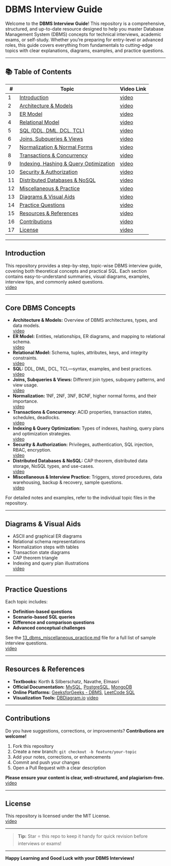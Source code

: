 # DBMS Interview Guide

Welcome to the **DBMS Interview Guide**! This repository is a comprehensive, structured, and up-to-date resource designed to help you master Database Management System (DBMS) concepts for technical interviews, academic exams, or self-study. Whether you’re preparing for entry-level or advanced roles, this guide covers everything from fundamentals to cutting-edge topics with clear explanations, diagrams, examples, and practice questions.

---

## 📚 Table of Contents

| #  | Topic | Video Link |
|----|-----------------------------------------------|-----------|
| 1  | [Introduction](#introduction) | [video](https://www.youtube.com/results?search_query=DBMS+Introduction) |
| 2  | [Architecture & Models](#architecture--models) | [video](https://www.youtube.com/results?search_query=DBMS+Architecture+and+Models) |
| 3  | [ER Model](#er-model) | [video](https://www.youtube.com/results?search_query=DBMS+ER+Model+ER+Diagram) |
| 4  | [Relational Model](#relational-model) | [video](https://www.youtube.com/results?search_query=DBMS+Relational+Model) |
| 5  | [SQL (DDL, DML, DCL, TCL)](#sql-ddl-dml-dcl-tcl) | [video](https://www.youtube.com/results?search_query=SQL+DDL+DML+DCL+TCL+explained) |
| 6  | [Joins, Subqueries & Views](#joins-subqueries--views) | [video](https://www.youtube.com/results?search_query=SQL+Joins+Subqueries+Views) |
| 7  | [Normalization & Normal Forms](#normalization--normal-forms) | [video](https://www.youtube.com/results?search_query=DBMS+Normalization+Normal+Forms+1NF+2NF+3NF+BCNF) |
| 8  | [Transactions & Concurrency](#transactions--concurrency) | [video](https://www.youtube.com/results?search_query=DBMS+Transactions+and+Concurrency+Control) |
| 9  | [Indexing, Hashing & Query Optimization](#indexing-hashing--query-optimization) | [video](https://www.youtube.com/results?search_query=DBMS+Indexing+Hashing+Query+Optimization) |
| 10 | [Security & Authorization](#security--authorization) | [video](https://www.youtube.com/results?search_query=DBMS+Security+and+Authorization) |
| 11 | [Distributed Databases & NoSQL](#distributed-databases--nosql) | [video](https://www.youtube.com/results?search_query=Distributed+Databases+NoSQL+CAP+Theorem) |
| 12 | [Miscellaneous & Practice](#miscellaneous--practice) | [video](https://www.youtube.com/results?search_query=DBMS+Triggers+Stored+Procedures+Practice+Questions) |
| 13 | [Diagrams & Visual Aids](#diagrams--visual-aids) | [video](https://www.youtube.com/results?search_query=DBMS+ER+Diagrams+Normalization+Visuals) |
| 14 | [Practice Questions](#practice-questions) | [video](https://www.youtube.com/results?search_query=DBMS+Interview+Questions+and+Answers+SQL) |
| 15 | [Resources & References](#resources--references) | [video](https://www.youtube.com/results?search_query=Best+DBMS+Books+and+Learning+Resources) |
| 16 | [Contributions](#contributions) | [video](https://www.youtube.com/results?search_query=How+to+Contribute+to+GitHub+Open+Source) |
| 17 | [License](#license) | [video](https://www.youtube.com/results?search_query=MIT+License+explained) |

---

## Introduction

This repository provides a step-by-step, topic-wise DBMS interview guide, covering both theoretical concepts and practical SQL. Each section contains easy-to-understand summaries, visual diagrams, examples, interview tips, and commonly asked questions.  
[video](https://www.youtube.com/results?search_query=DBMS+Introduction)

---

## Core DBMS Concepts

- **Architecture & Models:** Overview of DBMS architectures, types, and data models.  
  [video](https://www.youtube.com/results?search_query=DBMS+Architecture+and+Models)
- **ER Model:** Entities, relationships, ER diagrams, and mapping to relational schema.  
  [video](https://www.youtube.com/results?search_query=DBMS+ER+Model+ER+Diagram)
- **Relational Model:** Schema, tuples, attributes, keys, and integrity constraints.  
  [video](https://www.youtube.com/results?search_query=DBMS+Relational+Model)
- **SQL:** DDL, DML, DCL, TCL—syntax, examples, and best practices.  
  [video](https://www.youtube.com/results?search_query=SQL+DDL+DML+DCL+TCL+explained)
- **Joins, Subqueries & Views:** Different join types, subquery patterns, and view usage.  
  [video](https://www.youtube.com/results?search_query=SQL+Joins+Subqueries+Views)
- **Normalization:** 1NF, 2NF, 3NF, BCNF, higher normal forms, and their importance.  
  [video](https://www.youtube.com/results?search_query=DBMS+Normalization+Normal+Forms+1NF+2NF+3NF+BCNF)
- **Transactions & Concurrency:** ACID properties, transaction states, schedules, deadlocks.  
  [video](https://www.youtube.com/results?search_query=DBMS+Transactions+and+Concurrency+Control)
- **Indexing & Query Optimization:** Types of indexes, hashing, query plans and optimization strategies.  
  [video](https://www.youtube.com/results?search_query=DBMS+Indexing+Hashing+Query+Optimization)
- **Security & Authorization:** Privileges, authentication, SQL injection, RBAC, encryption.  
  [video](https://www.youtube.com/results?search_query=DBMS+Security+and+Authorization)
- **Distributed Databases & NoSQL:** CAP theorem, distributed data storage, NoSQL types, and use-cases.  
  [video](https://www.youtube.com/results?search_query=Distributed+Databases+NoSQL+CAP+Theorem)
- **Miscellaneous & Interview Practice:** Triggers, stored procedures, data warehousing, backup & recovery, sample questions.  
  [video](https://www.youtube.com/results?search_query=DBMS+Triggers+Stored+Procedures+Practice+Questions)

For detailed notes and examples, refer to the individual topic files in the repository.

---

## Diagrams & Visual Aids

- ASCII and graphical ER diagrams  
- Relational schema representations  
- Normalization steps with tables  
- Transaction state diagrams  
- CAP theorem triangle  
- Indexing and query plan illustrations  
[video](https://www.youtube.com/results?search_query=DBMS+ER+Diagrams+Normalization+Visuals)

---

## Practice Questions

Each topic includes:
- **Definition-based questions**
- **Scenario-based SQL queries**
- **Difference and comparison questions**
- **Advanced conceptual challenges**

See the [13_dbms_miscellaneous_practice.md](13_dbms_miscellaneous_practice.md) file for a full list of sample interview questions.  
[video](https://www.youtube.com/results?search_query=DBMS+Interview+Questions+and+Answers+SQL)

---

## Resources & References

- **Textbooks:** Korth & Silberschatz, Navathe, Elmasri
- **Official Documentation:** [MySQL](https://dev.mysql.com/doc/), [PostgreSQL](https://www.postgresql.org/docs/), [MongoDB](https://docs.mongodb.com/)
- **Online Platforms:** [GeeksforGeeks - DBMS](https://www.geeksforgeeks.org/dbms/), [LeetCode SQL](https://leetcode.com/problemset/database/)
- **Visualization Tools:** [DBDiagram.io](https://dbdiagram.io/)
[video](https://www.youtube.com/results?search_query=Best+DBMS+Books+and+Learning+Resources)

---

## Contributions

Do you have suggestions, corrections, or improvements? **Contributions are welcome!**

1. Fork this repository
2. Create a new branch: `git checkout -b feature/your-topic`
3. Add your notes, corrections, or enhancements
4. Commit and push your changes
5. Open a Pull Request with a clear description

**Please ensure your content is clear, well-structured, and plagiarism-free.**  
[video](https://www.youtube.com/results?search_query=How+to+Contribute+to+GitHub+Open+Source)

---

## License

This repository is licensed under the MIT License.  
[video](https://www.youtube.com/results?search_query=MIT+License+explained)

---

> **Tip:** Star ⭐ this repo to keep it handy for quick revision before interviews or exams!

---

**Happy Learning and Good Luck with your DBMS Interviews!**
